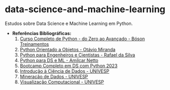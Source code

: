 # data-science-and-machine-learning
 Estudos sobre Data Science e Machine Learning em Python.
 * **Referências Bibliográficas:**
   1. [Curso Completo de Python - do Zero ao Avançado - Bóson Treinamentos](https://www.youtube.com/watch?v=-VeVq64Fgw0)
   2. [Python Orientado a Objetos - Otávio Miranda](https://www.youtube.com/playlist?list=PLbIBj8vQhvm34qAAEEH_PdL2tMG9rz-P7)
   3. [Python para Engenheiros e Cientistas - Rafael da Silva](https://www.udemy.com/course/python-para-engenheiros-e-cientistas/?kw=python+para+engenheiros&src=sac&couponCode=LETSLEARNNOWPP)
   4. [Python para DS e ML - Amílcar Netto](https://www.amazon.com.br/Python-Para-Data-Science-Descomplicado/dp/6555203374)
   5. [Bootcamp Completo em DS com Python 2023](https://www.udemy.com/course/curso-de-data-science-bootcamp-completo-em-data-science/?kw=bootcamp+completo+data+science+2023&src=sac&couponCode=LETSLEARNNOWPP)
   6. [Introdução à Ciência de Dados - UNIVESP](https://www.youtube.com/playlist?list=PLxI8Can9yAHfsMKsLoHT5rKwOEffPgyWe)
   7. [Mineração de Dados - UNIVESP](https://www.youtube.com/playlist?list=PL1nZ-4v6j0C-x2zwXGyAWpHob3GwphIjS)
   8. [Visualização Computacional - UNIVESP](https://www.youtube.com/watch?v=xh_AwDoljwg&list=PLJciBcoAj8nPm_Rc6YCsMRpxy3RrMdMoN)
